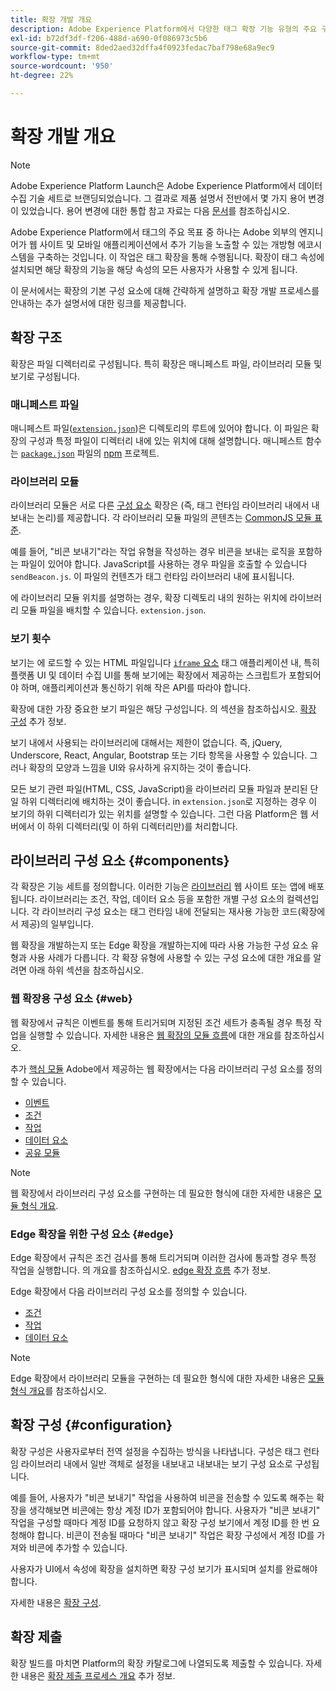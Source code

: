 ```yaml
---
title: 확장 개발 개요
description: Adobe Experience Platform에서 다양한 태그 확장 기능 유형의 주요 구성 요소와 확장 기능 개발 프로세스에 대해 알아봅니다.
exl-id: b72df3df-f206-488d-a690-0f086973c5b6
source-git-commit: 8ded2aed32dffa4f0923fedac7baf798e68a9ec9
workflow-type: tm+mt
source-wordcount: '950'
ht-degree: 22%

---
```


# 확장 개발 개요

>[!NOTE]
>
>Adobe Experience Platform Launch은 Adobe Experience Platform에서 데이터 수집 기술 세트로 브랜딩되었습니다. 그 결과로 제품 설명서 전반에서 몇 가지 용어 변경이 있었습니다. 용어 변경에 대한 통합 참고 자료는 다음 [문서](../term-updates.md)를 참조하십시오.

Adobe Experience Platform에서 태그의 주요 목표 중 하나는 Adobe 외부의 엔지니어가 웹 사이트 및 모바일 애플리케이션에서 추가 기능을 노출할 수 있는 개방형 에코시스템을 구축하는 것입니다. 이 작업은 태그 확장을 통해 수행됩니다. 확장이 태그 속성에 설치되면 해당 확장의 기능을 해당 속성의 모든 사용자가 사용할 수 있게 됩니다.

이 문서에서는 확장의 기본 구성 요소에 대해 간략하게 설명하고 확장 개발 프로세스를 안내하는 추가 설명서에 대한 링크를 제공합니다.

## 확장 구조

확장은 파일 디렉터리로 구성됩니다. 특히 확장은 매니페스트 파일, 라이브러리 모듈 및 보기로 구성됩니다.

### 매니페스트 파일

매니페스트 파일([`extension.json`](./manifest.md))은 디렉토리의 루트에 있어야 합니다. 이 파일은 확장의 구성과 특정 파일이 디렉터리 내에 있는 위치에 대해 설명합니다. 매니페스트 함수는 [`package.json`](https://docs.npmjs.com/files/package.json) 파일의 [npm](https://www.npmjs.com/) 프로젝트.

### 라이브러리 모듈

라이브러리 모듈은 서로 다른 [구성 요소](#components) 확장은 (즉, 태그 런타임 라이브러리 내에서 내보내는 논리)를 제공합니다. 각 라이브러리 모듈 파일의 콘텐츠는 [CommonJS 모듈 표준](https://nodejs.org/api/modules.html#modules-commonjs-modules).

예를 들어, &quot;비콘 보내기&quot;라는 작업 유형을 작성하는 경우 비콘을 보내는 로직을 포함하는 파일이 있어야 합니다. JavaScript를 사용하는 경우 파일을 호출할 수 있습니다 `sendBeacon.js`. 이 파일의 컨텐츠가 태그 런타임 라이브러리 내에 표시됩니다.

에 라이브러리 모듈 위치를 설명하는 경우, 확장 디렉토리 내의 원하는 위치에 라이브러리 모듈 파일을 배치할 수 있습니다. `extension.json`.

### 보기 횟수

보기는 에 로드할 수 있는 HTML 파일입니다 [`iframe` 요소](https://developer.mozilla.org/ko-KR/docs/Web/HTML/Element/iframe) 태그 애플리케이션 내, 특히 플랫폼 UI 및 데이터 수집 UI를 통해 보기에는 확장에서 제공하는 스크립트가 포함되어야 하며, 애플리케이션과 통신하기 위해 작은 API를 따라야 합니다.

확장에 대한 가장 중요한 보기 파일은 해당 구성입니다. 의 섹션을 참조하십시오. [확장 구성](#configuration) 추가 정보.

보기 내에서 사용되는 라이브러리에 대해서는 제한이 없습니다. 즉, jQuery, Underscore, React, Angular, Bootstrap 또는 기타 항목을 사용할 수 있습니다. 그러나 확장의 모양과 느낌을 UI와 유사하게 유지하는 것이 좋습니다.

모든 보기 관련 파일(HTML, CSS, JavaScript)을 라이브러리 모듈 파일과 분리된 단일 하위 디렉터리에 배치하는 것이 좋습니다. in `extension.json`로 지정하는 경우 이 보기의 하위 디렉터리가 있는 위치를 설명할 수 있습니다. 그런 다음 Platform은 웹 서버에서 이 하위 디렉터리(및 이 하위 디렉터리만)를 처리합니다.

## 라이브러리 구성 요소 {#components}

각 확장은 기능 세트를 정의합니다. 이러한 기능은 [라이브러리](../ui/publishing/libraries.md) 웹 사이트 또는 앱에 배포됩니다. 라이브러리는 조건, 작업, 데이터 요소 등을 포함한 개별 구성 요소의 컬렉션입니다. 각 라이브러리 구성 요소는 태그 런타임 내에 전달되는 재사용 가능한 코드(확장에서 제공)의 일부입니다.

웹 확장을 개발하는지 또는 Edge 확장을 개발하는지에 따라 사용 가능한 구성 요소 유형과 사용 사례가 다릅니다. 각 확장 유형에 사용할 수 있는 구성 요소에 대한 개요를 알려면 아래 하위 섹션을 참조하십시오.

### 웹 확장용 구성 요소 {#web}

웹 확장에서 규칙은 이벤트를 통해 트리거되며 지정된 조건 세트가 충족될 경우 특정 작업을 실행할 수 있습니다. 자세한 내용은 [웹 확장의 모듈 흐름](./web/flow.md)에 대한 개요를 참조하십시오.

추가 [핵심 모듈](./web/core.md) Adobe에서 제공하는 웹 확장에서는 다음 라이브러리 구성 요소를 정의할 수 있습니다.

* [이벤트](./web/event-types.md)
* [조건](./web/condition-types.md)
* [작업](./web/action-types.md)
* [데이터 요소](./web/data-element-types.md)
* [공유 모듈](./web/shared.md)

>[!NOTE]
>
>웹 확장에서 라이브러리 구성 요소를 구현하는 데 필요한 형식에 대한 자세한 내용은 [모듈 형식 개요](./web/format.md).

### Edge 확장을 위한 구성 요소 {#edge}

Edge 확장에서 규칙은 조건 검사를 통해 트리거되며 이러한 검사에 통과할 경우 특정 작업을 실행합니다. 의 개요를 참조하십시오. [edge 확장 흐름](./edge/flow.md) 추가 정보.

Edge 확장에서 다음 라이브러리 구성 요소를 정의할 수 있습니다.

* [조건](./edge/condition-types.md)
* [작업](./edge/action-types.md)
* [데이터 요소](./edge/data-element-types.md)

>[!NOTE]
>
>Edge 확장에서 라이브러리 모듈을 구현하는 데 필요한 형식에 대한 자세한 내용은 [모듈 형식 개요](./edge/format.md)를 참조하십시오.

## 확장 구성 {#configuration}

확장 구성은 사용자로부터 전역 설정을 수집하는 방식을 나타냅니다. 구성은 태그 런타임 라이브러리 내에서 일반 객체로 설정을 내보내고 내보내는 보기 구성 요소로 구성됩니다.

예를 들어, 사용자가 &quot;비콘 보내기&quot; 작업을 사용하여 비콘을 전송할 수 있도록 해주는 확장을 생각해보면 비콘에는 항상 계정 ID가 포함되어야 합니다. 사용자가 &quot;비콘 보내기&quot; 작업을 구성할 때마다 계정 ID를 요청하지 않고 확장 구성 보기에서 계정 ID를 한 번 요청해야 합니다. 비콘이 전송될 때마다 &quot;비콘 보내기&quot; 작업은 확장 구성에서 계정 ID를 가져와 비콘에 추가할 수 있습니다.

사용자가 UI에서 속성에 확장을 설치하면 확장 구성 보기가 표시되며 설치를 완료해야 합니다.

자세한 내용은 [확장 구성](./configuration.md).

## 확장 제출

확장 빌드를 마치면 Platform의 확장 카탈로그에 나열되도록 제출할 수 있습니다. 자세한 내용은 [확장 제출 프로세스 개요](./submit/overview.md) 추가 정보.
